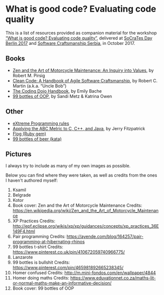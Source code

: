 # What is good code? Evaluating code quality

This is a list of resources provided as companion material for the workshop [“What is good code? Evaluating code quality”](https://www.meetup.com/Software-Craftsmanship-Serbia/events/244400269/), delivered at [SoCraTes Day Berlin 2017](https://www.meetup.com/Software-Craftsmanship-Berlin/events/241973901/) and [Software Craftsmanship Serbia](https://www.meetup.com/Software-Craftsmanship-Serbia/), in October 2017.

## Books

* [Zen and the Art of Motorcycle Maintenance: An Inquiry into Values](https://en.wikipedia.org/wiki/Zen_and_the_Art_of_Motorcycle_Maintenance), by Robert M. Pirsig
* [Clean Code: A Handbook of Agile Software Craftsmanship](https://www.amazon.com/Clean-Code-Handbook-Software-Craftsmanship/dp/0132350882), by Robert C. Martin (a.k.a. “Uncle Bob”)
* [The Coding Dojo Handbook](https://leanpub.com/codingdojohandbook), by Emily Bache
* [99 bottles of OOP](https://www.sandimetz.com/99bottles/), by Sandi Metz & Katrina Owen


## Other

* [eXtreme Programming rules](http://www.extremeprogramming.org/rules.html)
* [Applying the ABC Metric to C, C++, and Java](http://www.softwarerenovation.com/ABCMetric.pdf), by Jerry Fitzpatrick
* [Flog (Ruby gem)](https://github.com/seattlerb/flog)
* [99 bottles of beer (kata)](https://rosettacode.org/wiki/99_Bottles_of_Beer)

## Pictures

I always try to include as many of my own images as possible.

Below you can find where they were taken, as well as credits from the ones I haven't authored myself:

1. Ksamil
2. Belgrade
3. Kotor
4. Book cover: Zen and the Art of Motorcycle Maintenance
Credits: https://en.wikipedia.org/wiki/Zen_and_the_Art_of_Motorcycle_Maintenance
5. XP Practices
Credits: http://epf.eclipse.org/wikis/xp/xp/guidances/concepts/xp_practices_36E149F4.html
6. Pair programming Credits: https://ayende.com/blog/164257/pair-programming-at-hibernating-rhinos
7. 99 bottles t-shirt
Credits: https://www.pinterest.co.uk/pin/410672059740966775/
8. Lanzarote
9. 99 bottles is bullshit
Credits: https://www.pinterest.com/pin/465981892665238345/
10. Homer confused
Credits: http://m.mini-fondos.com/en/wallpaper/4844
11. Homer doing maths
Credits: https://www.eduvationnet.co.za/maths-lit-or-normal-maths-make-an-informative-decision/
11. Book cover: 99 bottles of OOP
